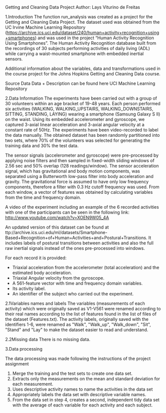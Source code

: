 Getting and Cleaning Data Project
Author: Lays Viturino de Freitas

1.Introduction
The function run_analysis was created as a project for the Getting and Cleaning Data Project. The dataset used was obtained from the UC Irvine Machine Learning Repository (https://archive.ics.uci.edu/dataset/240/human+activity+recognition+using+smartphones) and was used in the project “Human Activity Recognition Using Smartphones”.
	The Human Activity Recognition database built from the recordings of 30 subjects performing activities of daily living (ADL) while carrying a waist-mounted smartphone with embedded inertial sensors.

Additional information about the variables, data and transformations used in the course project for the Johns Hopkins Getting and Cleaning Data course.

Source Data
Data + Description can be found here UCI Machine Learning Repository

2.Data Information
The experiments have been carried out with a group of 30 volunteers within an age bracket of 19-48 years. Each person performed six activities (WALKING, WALKING_UPSTAIRS, WALKING_DOWNSTAIRS, SITTING, STANDING, LAYING) wearing a smartphone (Samsung Galaxy S II) on the waist. Using its embedded accelerometer and gyroscope, we captured 3-axial linear acceleration and 3-axial angular velocity at a constant rate of 50Hz. The experiments have been video-recorded to label the data manually. The obtained dataset has been randomly partitioned into two sets, where 70% of the volunteers was selected for generating the training data and 30% the test data. 

The sensor signals (accelerometer and gyroscope) were pre-processed by applying noise filters and then sampled in fixed-width sliding windows of 2.56 sec and 50% overlap (128 readings/window). The sensor acceleration signal, which has gravitational and body motion components, was separated using a Butterworth low-pass filter into body acceleration and gravity. The gravitational force is assumed to have only low frequency components, therefore a filter with 0.3 Hz cutoff frequency was used. From each window, a vector of features was obtained by calculating variables from the time and frequency domain.

A video of the experiment including an example of the 6 recorded activities with one of the participants can be seen in the following link: http://www.youtube.com/watch?v=XOEN9W05_4A

An updated version of this dataset can be found at ttp://archive.ics.uci.edu/ml/datasets/Smartphone-Based+Recognition+of+Human+Activities+and+Postural+Transitions. It includes labels of postural transitions between activities and also the full raw inertial signals instead of the ones pre-processed into windows. 

For each record it is provided:

- Triaxial acceleration from the accelerometer (total acceleration) and the estimated body acceleration.
- Triaxial Angular velocity from the gyroscope. 
- A 561-feature vector with time and frequency domain variables. 
- Its activity label. 
- An identifier of the subject who carried out the experiment.

2.1Variables names and labels
The variables (measurements of each activity) which were originally saved as V1-V561 were renamed according to their real names according to the list of features found in the list of files of the dataset (Features.txt). 
The activity labels, originally saved with the identifiers 1-6, were renamed as "Walk", "Walk_up", "Walk_down", "Sit", "Stand" and "Lay" to make the dataset easier to read and understand.

2.2Missing data
	There is no missing data.

3.Data processing 

The data processing was made following the instructions of the project assignment

1. Merge the training and the test sets to create one data set.
2. Extracts only the measurements on the mean and standard deviation for each measurement.
3. Uses descriptive activity names to name the activities in the data set
4. Appropriately labels the data set with descriptive variable names.
5. From the data set in step 4, creates a second, independent tidy data set with the average of each variable for each activity and each subject.
